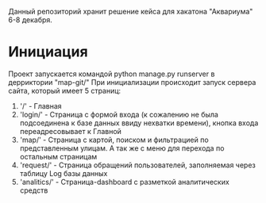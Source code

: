 Данный репозиторий хранит решение кейса для хакатона "Аквариума" 6-8 декабря.

# Инициация
Проект запускается командой python manage.py runserver в дерриктории "map-git/"
При инициализации происходит запуск сервера сайта, который имеет 5 страниц:
1. '/' - Главная
2. 'login/' - Страница с формой входа (к сожалению не была подсоединена к базе данных ввиду нехватки времени), кнопка входа переадресовывает к Главной
3. 'map/' - Страница с картой, поиском и фильтрацией по представленным улицам. А так же с меню для перехода по остальным страницам
4. 'request/' - Страница обращений пользователей, заполняемая через таблицу Log базы данных
5. 'analitics/' - Страница-dashboard с разметкой аналитических средств
